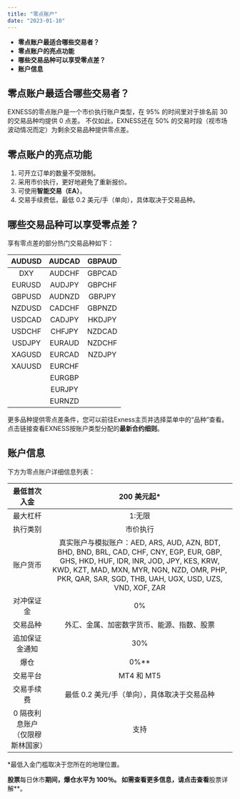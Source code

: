 ```yaml
---
title: "零点账户"
date: "2023-01-10"
---
```


- **零点账户最适合哪些交易者？**
- **零点账户的亮点功能**
- **哪些交易品种可以享受零点差？**
- **账户信息**

## 零点账户最适合哪些交易者？

EXNESS的零点账户是一个市价执行账户类型，在 95% 的时间里对于排名前 30 的交易品种均提供 0 点差。 不仅如此，EXNESS还在 50% 的交易时段（视市场波动情况而定）为剩余交易品种提供零点差。

## 零点账户的亮点功能

1. 可开立订单的数量不受限制。
2. 采用市价执行，更好地避免了重新报价。
3. 可使用**智能交易（EA）**。
4. 交易手续费低，最低 0.2 美元/手（单向），具体取决于交易品种。

## 哪些交易品种可以享受零点差？

享有零点差的部分热门交易品种如下：

| AUDUSD | AUDCAD | GBPAUD |
|:------:|:------:|:------:|
| DXY    | AUDCHF | GBPCAD |
| EURUSD | AUDJPY | GBPCHF |
| GBPUSD | AUDNZD | GBPJPY |
| NZDUSD | CADCHF | GBPNZD |
| USDCAD | CADJPY | HKDJPY |
| USDCHF | CHFJPY | NZDCAD |
| USDJPY | EURAUD | NZDCHF |
| XAGUSD | EURCAD | NZDJPY |
| XAUUSD | EURCHF | &nbsp; |
| &nbsp; | EURGBP | &nbsp; |
| &nbsp; | EURJPY | &nbsp; |
| &nbsp; | EURNZD | &nbsp; |


更多品种提供零点差条件，您可以前往Exness主页并选择菜单中的“品种”查看。点击链接查看EXNESS按账户类型分配的**最新合约细则**。

## 账户信息

下方为零点账户详细信息列表：

| 最低首次入金            | 200 美元起*                                                                                                                                                                                                                             |
|:-----------------:|:------------------------------------------------------------------------------------------------------------------------------------------------------------------------------------------------------------------------------------:|
| 最大杠杆              | 1:无限                                                                                                                                                                                                                                 |
| 执行类别              | 市价执行                                                                                                                                                                                                                                 |
| 账户货币              | 真实账户与模拟账户：AED, ARS, AUD, AZN, BDT, BHD, BND, BRL, CAD, CHF, CNY, EGP, EUR, GBP, GHS, HKD, HUF, IDR, INR, JOD, JPY, KES, KRW, KWD, KZT, MAD, MXN, MYR, NGN, NZD, OMR, PHP, PKR, QAR, SAR, SGD, THB, UAH, UGX, USD, UZS, VND, XOF, ZAR |
| 对冲保证金             | 0%                                                                                                                                                                                                                                   |
| 交易品种              | 外汇、金属、加密数字货币、能源、指数、股票                                                                                                                                                                                                                |
| 追加保证金通知           | 30%                                                                                                                                                                                                                                  |
| 爆仓                | 0%**                                                                                                                                                                                                                                 |
| 交易平台              | MT4 和 MT5                                                                                                                                                                                                                            |
| 交易手续费             | 最低 0.2 美元/手（单向），具体取决于交易品种                                                                                                                                                                                                            |
| 0 隔夜利息账户（仅限穆斯林国家） | 支持                                                                                                                                                                                                                                   |


*最低入金门槛取决于您所在的地理位置。

**股票**每日休市**期间，爆仓水平为 100％。 如需查看更多信息，请点击查看**股票详解**。
